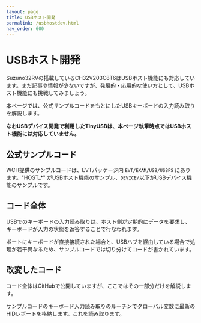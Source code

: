 ```yaml
---
layout: page
title: USBホスト開発
permalink: /usbhostdev.html
nav_order: 600
---
```


# USBホスト開発

Suzuno32RVの搭載しているCH32V203C8T6はUSBホスト機能にも対応しています。まだ記事や情報が少ないですが、発展的・応用的な使い方として、USBホスト機能にも挑戦してみましょう。

本ページでは、公式サンプルコードをもとにしたUSBキーボードの入力読み取りを解説します。

**なおUSBデバイス開発で利用したTinyUSBは、本ページ執筆時点ではUSBホスト機能には対応していません。**

## 公式サンプルコード

WCH提供のサンプルコードは、EVTパッケージ内 `EVT/EXAM/USB/USBFS` にあります。"HOST_*" がUSBホスト機能のサンプル、`DEVICE/`以下がUSBデバイス機能のサンプルです。

## コード全体

USBでのキーボードの入力読み取りは、ホスト側が定期的にデータを要求し、キーボードが入力の状態を返答することで行なわれます。

ポートにキーボードが直接接続された場合と、USBハブを経由している場合で処理が若干異なるため、サンプルコードでは切り分けてコードが書かれています。

## 改変したコード

コード全体はGitHubで公開していますが、ここではその一部分だけを解説します。

サンプルコードのキーボード入力読み取りのルーチンでグローバル変数に最新のHIDレポートを格納します。これを読み取ります。
